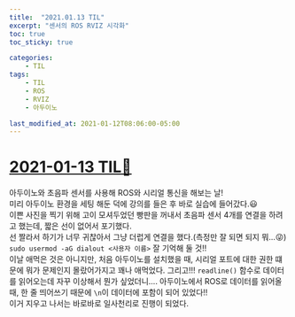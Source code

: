 ```yaml
---
title:  "2021.01.13 TIL"
excerpt: "센서의 ROS RVIZ 시각화"
toc: true
toc_sticky: true

categories:
    - TIL
tags:
    - TIL
    - ROS
    - RVIZ
    - 아두이노

last_modified_at: 2021-01-12T08:06:00-05:00
---
```


# [2021-01-13 TIL📓](https://github.com/churry75/K-Digital_Programmers/tree/main/Week_07_Sensor_application/2021_01_13_-_Day_03_Sensor_03)
아두이노와 초음파 센서를 사용해 ROS와 시리얼 통신을 해보는 날!\
미리 아두이노 환경을 세팅 해둔 덕에 강의를 들은 후 바로 실습에 들어갔다.😃\
이쁜 사진을 찍기 위해 고이 모셔두었던 빵판을 꺼내서 초음파 센서 4개를 연결을 하려고 했는데, 짧은 선이 없어서 포기했다.\
선 짤라서 하기가 너무 귀찮아서 그냥 더럽게 연결을 했다.(측정만 잘 되면 되지 뭐...😜)\
`sudo usermod -aG dialout <사용자 이름>` 잘 기억해 둘 것!!\
이날 애먹은 것은 아니지만, 처음 아두이노를 설치했을 때, 시리얼 포트에 대한 권한 떄문에 뭐가 문제인지 몰랐어가지고 꽤나 애먹었다.
그리고!!!
`readline()` 함수로 데이터를 읽어오는데 자꾸 이상해서 뭔가 싶었더니....
아두이노에서 ROS로 데이터를 읽어올 때, 한 줄 띄어쓰기 때문에 `\n`이 데이터에 포함이 되어 있었다!!\
이거 지우고 나서는 바로바로 일사천리로 진행이 되었다.
